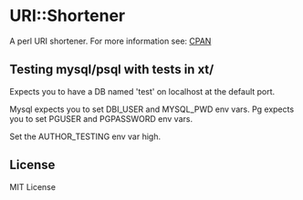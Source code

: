 # URI::Shortener

A perl URI shortener.  For more information see:
[CPAN](https://metacpan.org/pod/URI::Shortener)

## Testing mysql/psql with tests in xt/

Expects you to have a DB named 'test' on localhost at the default port.

Mysql expects you to set DBI_USER and MYSQL_PWD env vars.
Pg expects you to set PGUSER and PGPASSWORD env vars.

Set the AUTHOR_TESTING env var high.

## License

MIT License
